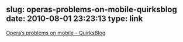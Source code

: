 slug: operas-problems-on-mobile-quirksblog
date: 2010-08-01 23:23:13
type: link
---

[Opera’s problems on mobile - QuirksBlog](http://www.quirksmode.org/blog/archives/2010/07/operas_problems.html)
